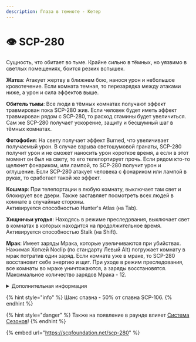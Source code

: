 ```yaml
---
description: Глаза в темноте - Кетер
---
```


# 👁 SCP-280

Сущность, что обитает во тьме. Крайне сильно в тёмных, но уязвимо в светлых помещениях, боится резких вспышек.

**Жатва**: Атакует жертву в ближнем бою, нанося урон и небольшое кровотечение. Если комната темная, то перезарядка между атаками ниже, а урон и сила эффектов выше.

**Обитель тьмы**: Все люди в тёмных комнатах получают эффект травмирован пока SCP-280 жив. Если человек будет иметь эффект травмирован рядом с SCP-280, то расход стамины будет увеличиться. Сам же SCP-280 получает ускорение, защиту и бесшумный шаг в тёмных комнатах.

**Фотофобия**: На свету получает эффект Burned, что увеличивает получаемый урон. В случае взрыва светошумовой гранаты, SCP-280 получит урон и не сможет наносить урон короткое время, а если в этот момент он был на свету, то его телепортирует прочь. Если рядом кто-то щелкнет фонариком, или лампой, то SCP-280 получит урон и оглушение. Если SCP-280 атакует человека с фонариком или лампой в руках, то сработает такой же эффект.

**Кошмар**: При телепортации в любую комнату, выключает там свет и блокирует все двери. Также заставляет посмотреть всех людей в комнате в случайные стороны.\
Активируется способностью Hunter's Atlas (на Tab).

**Хищничьи угодья**: Находясь в режиме преследования, выключает свет в комнатах в которых находится на продолжительное время.\
Активируется способностью Stalk (на Shift).

**Мрак**: Имеет заряды Мрака, которые увеличиваются при убийствах. Нажимая Хоткей Noсlip (по стандарту Левый Alt) погружает комнату в мрак потратив один заряд. Если комната уже в мраке, то SCP-280 восстановит себе энергию и щит. При уходе в режим преследования, все комнаты во мраке уничтожаются, а заряды восстановятся. Максимальное количество зарядов Мрака - 12.

<details>

<summary>Дополнительная информация</summary>

* **Класс**: SCP-106
* **Роль в команде**: Универсал

</details>

{% hint style="info" %}
Шанс спавна - 50% от спавна SCP-106.
{% endhint %}

{% hint style="danger" %}
Также на появление в раунде влияет [Система Сезонов](../../server-systems/seasons-system/)!
{% endhint %}

{% embed url="https://scpfoundation.net/scp-280" %}
